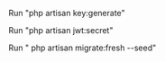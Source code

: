 Run "php artisan key:generate"

Run "php artisan jwt:secret"

Run " php artisan migrate:fresh --seed"

